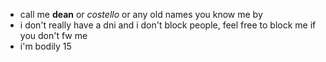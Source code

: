 - call me **dean** or *costello* or any old names you know me by
- i don't really have a dni and i don't block people, feel free to block me if you don't fw me
- i'm bodily 15
